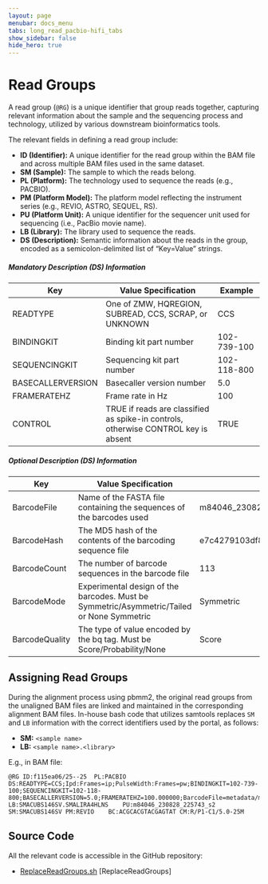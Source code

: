 ```yaml
---
layout: page
menubar: docs_menu
tabs: long_read_pacbio-hifi_tabs
show_sidebar: false
hide_hero: true
---
```


# Read Groups

A read group (`@RG`) is a unique identifier that group reads together, capturing relevant information about the sample and the sequencing process and technology, utilized by various downstream bioinformatics tools.

The relevant fields in defining a read group include:

- **ID (Identifier):** A unique identifier for the read group within the BAM file and across multiple BAM files used in the same dataset.
- **SM (Sample):** The sample to which the reads belong.
- **PL (Platform):** The technology used to sequence the reads (e.g., PACBIO).
- **PM (Platform Model):** The platform model reflecting the instrument series (e.g., REVIO, ASTRO, SEQUEL, RS).
- **PU (Platform Unit):** A unique identifier for the sequencer unit used for sequencing (i.e., PacBio movie name).
- **LB (Library):** The library used to sequence the reads.
- **DS (Description):** Semantic information about the reads in the group, encoded as a semicolon-delimited list of “Key=Value” strings.

##### Mandatory Description (DS) Information

| Key               | Value Specification                                                                | Example     |
|-------------------|------------------------------------------------------------------------------------|-------------|
| READTYPE          | One of ZMW, HQREGION, SUBREAD, CCS, SCRAP, or UNKNOWN                              | CCS         |
| BINDINGKIT        | Binding kit part number                                                            | 102-739-100 |
| SEQUENCINGKIT     | Sequencing kit part number                                                         | 102-118-800 |
| BASECALLERVERSION | Basecaller version number                                                          | 5.0         |
| FRAMERATEHZ       | Frame rate in Hz                                                                   | 100         |
| CONTROL           | TRUE if reads are classified as spike-in controls, otherwise CONTROL key is absent | TRUE        |

##### Optional Description (DS) Information

| Key            | Value Specification                                                                        | Example                                |
|----------------|--------------------------------------------------------------------------------------------|----------------------------------------|
| BarcodeFile    | Name of the FASTA file containing the sequences of the barcodes used                       | m84046_230828_225743_s2.barcodes.fasta |
| BarcodeHash    | The MD5 hash of the contents of the barcoding sequence file                                | e7c4279103df8c8de7036efdbdca9008       |
| BarcodeCount   | The number of barcode sequences in the barcode file                                        | 113                                    |
| BarcodeMode    | Experimental design of the barcodes. Must be Symmetric/Asymmetric/Tailed or None Symmetric | Symmetric                              |
| BarcodeQuality | The type of value encoded by the bq tag. Must be Score/Probability/None                    | Score                                  |

## Assigning Read Groups

During the alignment process using pbmm2, the original read groups from the unaligned BAM files are linked and maintained in the corresponding alignment BAM files. In-house bash code that utilizes samtools replaces `SM` and `LB` information with the correct identifiers used by the portal, as follows:

- **SM:** `<sample name>`
- **LB:** `<sample name>.<library>`

E.g., in BAM file:

```text
@RG	ID:f115ea06/25--25	PL:PACBIO	DS:READTYPE=CCS;Ipd:Frames=ip;PulseWidth:Frames=pw;BINDINGKIT=102-739-100;SEQUENCINGKIT=102-118-800;BASECALLERVERSION=5.0;FRAMERATEHZ=100.000000;BarcodeFile=metadata/m84046_230828_225743_s2.barcodes.fasta;BarcodeHash=e7c4279103df8c8de7036efdbdca9008;BarcodeCount=113;BarcodeMode=Symmetric;BarcodeQuality=Score	LB:SMACUBS146SV.SMALIRA4HLNS	PU:m84046_230828_225743_s2	SM:SMACUBS146SV	PM:REVIO	BC:ACGCACGTACGAGTAT	CM:R/P1-C1/5.0-25M
```

## Source Code

All the relevant code is accessible in the GitHub repository:

  - [ReplaceReadGroups.sh](https://github.com/smaht-dac/pipelines-scripts/blob/main/processing_scripts/ReplaceReadGroups.sh) [ReplaceReadGroups]
